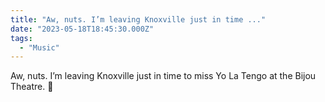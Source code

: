 ```yaml
---
title: "Aw, nuts. I’m leaving Knoxville just in time ..."
date: "2023-05-18T18:45:30.000Z"
tags: 
  - "Music"
---
```


Aw, nuts. I’m leaving Knoxville just in time to miss Yo La Tengo at the Bijou Theatre. 🎵
